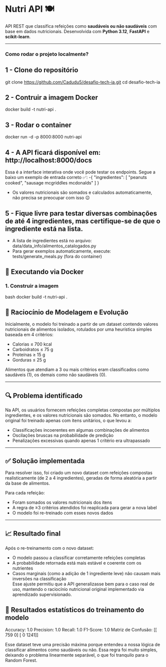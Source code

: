 # Nutri API 🍽️

API REST que classifica refeições como **saudáveis ou não saudáveis** com base em dados nutricionais. Desenvolvida com **Python 3.12**, **FastAPI** e **scikit-learn**.

---

### Como rodar o projeto localmente?

## 1 - Clone do repositório
git clone https://github.com/Cadudu5/desafio-tech-ia.git
cd desafio-tech-ia

## 2 - Contruir a imagem Docker
docker build -t nutri-api .

## 3 - Rodar o container
docker run -d -p 8000:8000 nutri-api

## 4 - A API ficará disponível em: http://localhost:8000/docs
Essa é a interface interativa onde você pode testar os endpoints.
Segue a baixo um exemplo de entrada correto ✅:
-{
    "ingredientes": [
        "peanuts cooked",
        "sausage mcgriddles mcdonalds"
    ]
}
- Os valores nutricionais são somados e calculados automaticamente, não precisa se preocupar com isso 😉

## 5 - Fique livre para testar diversas combinações de até 4 ingredientes, mas certifique-se de que o ingrediente está na lista.
- A lista de ingredientes está no arquivo:
    data/data_info/alimentos_catalogados.py
- Para gerar exemplos automaticamente, execute: 
    tests/generate_meals.py (fora do container)

## 🚀 Executando via Docker

### 1. Construir a imagem

bash
docker build -t nutri-api .

## 🧠 Raciocínio de Modelagem e Evolução

Inicialmente, o modelo foi treinado a partir de um dataset contendo valores nutricionais de alimentos isolados, rotulados por uma heurística simples baseada em 4 critérios:

- Calorias ≤ 700 kcal  
- Carboidratos ≤ 75 g  
- Proteínas ≥ 15 g  
- Gorduras ≤ 25 g  

Alimentos que atendiam a 3 ou mais critérios eram classificados como saudáveis (1), os demais como não saudáveis (0).

---

## 🔍 Problema identificado

Na API, os usuários fornecem refeições completas compostas por múltiplos ingredientes, e os valores nutricionais são somados. No entanto, o modelo original foi treinado apenas com itens unitários, o que levou a:

- Classificações incoerentes em algumas combinações de alimentos  
- Oscilações bruscas na probabilidade de predição  
- Penalizações excessivas quando apenas 1 critério era ultrapassado  

---

## ✅ Solução implementada

Para resolver isso, foi criado um novo dataset com refeições compostas realisticamente (de 2 a 4 ingredientes), geradas de forma aleatória a partir da base de alimentos.

Para cada refeição:

- Foram somados os valores nutricionais dos itens  
- A regra de ≥3 critérios atendidos foi reaplicada para gerar a nova label  
- O modelo foi re-treinado com esses novos dados  

---

## 📈 Resultado final

Após o re-treinamento com o novo dataset:

- O modelo passou a classificar corretamente refeições completas  
- A probabilidade retornada está mais estável e coerente com os nutrientes  
- Casos marginais (como a adição de 1 ingrediente leve) não causam mais inversões na classificação  
Esse ajuste permitiu que a API generalizasse bem para o caso real de uso, mantendo o raciocínio nutricional original implementado via aprendizado supervisionado.

## 🤖 Resultados estatísticos do treinamento do modelo

Accuracy: 1.0
Precision: 1.0
Recall: 1.0
F1-Score: 1.0
Matriz de Confusão:
 [[ 759    0]
 [   0 1241]]

Esse dataset teve uma precisão máxima porque entendeu a nossa lógica de classificar alimentos como saudáveis ou não.
Essa regra foi muito simples, deixando o problema linearmente separável, o que foi tranquilo para o Random Forest.

